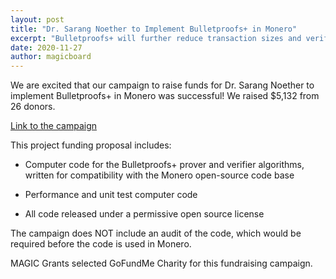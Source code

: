 ```yaml
---
layout: post
title: "Dr. Sarang Noether to Implement Bulletproofs+ in Monero"
excerpt: "Bulletproofs+ will further reduce transaction sizes and verification time for Monero."
date: 2020-11-27
author: magicboard
---
```


We are excited that our campaign to raise funds for Dr. Sarang Noether to implement Bulletproofs+ in Monero was successful! We raised $5,132 from 26 donors.

[Link to the campaign](https://charity.gofundme.com/o/en/campaign/dr-sarang-noether-to-implement-bulletproofs-in-monero)

This project funding proposal includes:

* Computer code for the Bulletproofs+ prover and verifier algorithms, written for compatibility with the Monero open-source code base

* Performance and unit test computer code

* All code released under a permissive open source license

The campaign does NOT include an audit of the code, which would be required before the code is used in Monero.

MAGIC Grants selected GoFundMe Charity for this fundraising campaign.
